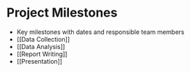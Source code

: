 # Project Milestones

- Key milestones with dates and responsible team members
- [[Data Collection]]
- [[Data Analysis]]
- [[Report Writing]]
- [[Presentation]]
